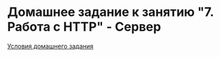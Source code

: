 # Домашнее задание к занятию "7. Работа с HTTP" - Сервер

[Условия домашнего задания](https://github.com/netology-code/ahj-homeworks/blob/video/http/README.md)
